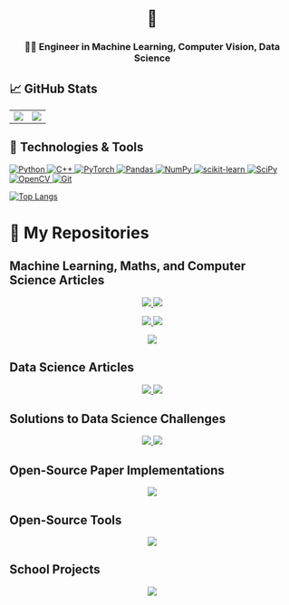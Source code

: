 <!--
**Jonas1312/Jonas1312** is a ✨ _special_ ✨ repository because its `README.md` (this file) appears on your GitHub profile.

Here are some ideas to get you started:

- 🔭 I’m currently working on ...
- 🌱 I’m currently learning ...
- 👯 I’m looking to collaborate on ...
- 🤔 I’m looking for help with ...
- 💬 Ask me about ...
- 📫 How to reach me: ...
- 😄 Pronouns: ...
- ⚡ Fun fact: ...
-->
<h1 align="center">👋</h1>
<h3 align="center">👨‍💻 Engineer in Machine Learning, Computer Vision, Data Science</h3>

## &#x1f4c8; GitHub Stats

<table>
  <tr>
    <td valign="top"><a href="https://github.com/Jonas1312#-github-stats"><img src="http://github-profile-summary-cards.vercel.app/api/cards/stats?username=Jonas1312&theme=default"></a></td>
    <td valign="top"><a href="https://github.com/Jonas1312#-github-stats"><img src="http://github-profile-summary-cards.vercel.app/api/cards/profile-details?username=Jonas1312&theme=default"></a></td>
  </tr>
 </table>

## 🔧 Technologies & Tools

<a href="https://github.com/Jonas1312#-technologies--tools">![Python](https://img.shields.io/badge/python-3670A0?style=flat&logo=python&logoColor=ffdd54) ![C++](https://img.shields.io/badge/c++-%2300599C.svg?style=flat&logo=c%2B%2B&logoColor=white) ![PyTorch](https://img.shields.io/badge/PyTorch-%23EE4C2C.svg?style=flat&logo=PyTorch&logoColor=white) ![Pandas](https://img.shields.io/badge/pandas-%23150458.svg?style=flat&logo=pandas&logoColor=white) ![NumPy](https://img.shields.io/badge/numpy-%23013243.svg?style=flat&logo=numpy&logoColor=white) ![scikit-learn](https://img.shields.io/badge/scikit--learn-%23F7931E.svg?style=flat&logo=scikit-learn&logoColor=white) ![SciPy](https://img.shields.io/badge/SciPy-%230C55A5.svg?style=flat&logo=scipy&logoColor=%white) ![OpenCV](https://img.shields.io/badge/opencv-%23white.svg?style=flat&logo=opencv&logoColor=white) ![Git](https://img.shields.io/badge/git-%23F05033.svg?style=flat&logo=git&logoColor=white)</a>

<a href="https://github.com/Jonas1312#-technologies--tools">![Top Langs](https://github-readme-stats.vercel.app/api/top-langs/?username=Jonas1312&hide=jupyter%20notebook&layout=compact&theme=graywhite&custom_title=Most%20Used%20Languages%20On%20GitHub)</a>

# 📂 My Repositories

## Machine Learning, Maths, and Computer Science Articles

<p align="middle">
  <a href="https://github.com/Jonas1312/mse-for-binary-classification">
    <img src="https://github-readme-stats.vercel.app/api/pin/?username=Jonas1312&repo=mse-for-binary-classification&theme=graywhite" />
  </a>
  <a href="https://github.com/Jonas1312/dilation-rate-as-fibonacci-sequence">
    <img src="https://github-readme-stats.vercel.app/api/pin/?username=Jonas1312&repo=dilation-rate-as-fibonacci-sequence&theme=graywhite" />
  </a>
</p>

<p align="middle">
  <a href="https://github.com/Jonas1312/how-not-to-sample-points-in-circle">
    <img src="https://github-readme-stats.vercel.app/api/pin/?username=Jonas1312&repo=how-not-to-sample-points-in-circle&theme=graywhite" />
  </a>
  <a href="https://github.com/Jonas1312/dice-coefficient-scale-sensitivity-pitfall">
    <img src="https://github-readme-stats.vercel.app/api/pin/?username=Jonas1312&repo=dice-coefficient-scale-sensitivity-pitfall&theme=graywhite" />
  </a>
</p>

<p align="middle">
  <a href="https://github.com/Jonas1312/matrix-matrix-multiplication-optimization">
    <img src="https://github-readme-stats.vercel.app/api/pin/?username=Jonas1312&repo=matrix-matrix-multiplication-optimization&theme=graywhite" />
  </a>
</p>

## Data Science Articles

<p align="middle">
  <a href="https://github.com/Jonas1312/cities-with-nice-weather">
    <img src="https://github-readme-stats.vercel.app/api/pin/?username=Jonas1312&repo=cities-with-nice-weather&theme=graywhite" />
  </a>
  <a href="https://github.com/Jonas1312/swimming-pool-detection">
    <img src="https://github-readme-stats.vercel.app/api/pin/?username=Jonas1312&repo=swimming-pool-detection&theme=graywhite" />
  </a>
</p>

## Solutions to Data Science Challenges

<p align="middle">
  <a href="https://github.com/Jonas1312/ChallengeMKea">
    <img src="https://github-readme-stats.vercel.app/api/pin/?username=Jonas1312&repo=ChallengeMKea&theme=graywhite" />
  </a>
  <a href="https://github.com/Jonas1312/ChallengeHC18">
    <img src="https://github-readme-stats.vercel.app/api/pin/?username=Jonas1312&repo=ChallengeHC18&theme=graywhite" />
  </a>
</p>

## Open-Source Paper Implementations

<p align="middle">
  <a href="https://github.com/Jonas1312/PFA-ScanNet">
    <img src="https://github-readme-stats.vercel.app/api/pin/?username=Jonas1312&repo=PFA-ScanNet&theme=graywhite" />
  </a>
</p>

## Open-Source Tools

<p align="middle">
  <a href="https://github.com/Jonas1312/pytorch-segmentation-dataset">
    <img src="https://github-readme-stats.vercel.app/api/pin/?username=Jonas1312&repo=pytorch-segmentation-dataset&theme=graywhite" />
  </a>
</p>

## School Projects

<p align="middle">
  <a href="https://github.com/Jonas1312/scattering-networks">
    <img src="https://github-readme-stats.vercel.app/api/pin/?username=Jonas1312&repo=scattering-networks&theme=graywhite" />
  </a>
</p>
